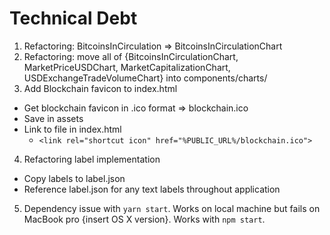 # Technical Debt

1. Refactoring: BitcoinsInCirculation => BitcoinsInCirculationChart
2. Refactoring: move all of {BitcoinsInCirculationChart, MarketPriceUSDChart, MarketCapitalizationChart, USDExchangeTradeVolumeChart} into components/charts/
3. Add Blockchain favicon to index.html
  * Get blockchain favicon in .ico format => blockchain.ico   
  * Save in assets
  * Link to file in index.html
    + ```<link rel="shortcut icon" href="%PUBLIC_URL%/blockchain.ico">```
4. Refactoring label implementation
  * Copy labels to label.json
  * Reference label.json for any text labels throughout application
5. Dependency issue with ```yarn start```. Works on local machine but fails on MacBook pro {insert OS X version}. Works with ```npm start```.
